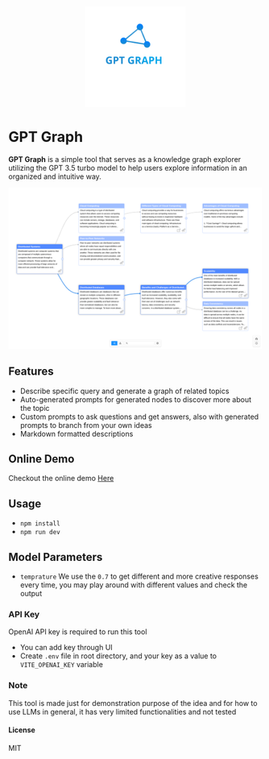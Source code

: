 <p align="center">
  <a href="https://github.com/m-elbably" target="_blank" rel="noopener noreferrer">
    <img width="200" src="public/logo.svg" alt="Vite logo">
  </a>
</p>

# GPT Graph

**GPT Graph** is a simple tool that serves as a knowledge graph explorer utilizing the GPT 3.5 turbo model to help users explore information in an organized and intuitive way.

<p align="center">
  <img src="public/screenshot.png">
</p>

## Features
- Describe specific query and generate a graph of related topics
- Auto-generated prompts for generated nodes to discover more about the topic 
- Custom prompts to ask questions and get answers, also with generated prompts to branch from your own ideas
- Markdown formatted descriptions

## Online Demo
Checkout the online demo [Here](https://m-elbably.github.io/gpt-graph/)

## Usage
- `npm install`
- `npm run dev`

## Model Parameters
- `temprature` We use the `0.7` to get different and more creative responses every time, you may play around with different values and check the output  

### API Key
OpenAI API key is required to run this tool
- You can add key through UI
- Create `.env` file in root directory, and your key as a value to `VITE_OPENAI_KEY` variable 

### Note
This tool is made just for demonstration purpose of the idea and for how to use LLMs in general, it has very limited functionalities and not tested

#### License
MIT
